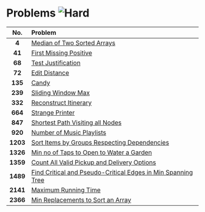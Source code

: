 # Problems ![Hard](https://img.shields.io/badge/-Hard-FF4040?style=for-the-badge&logo=LeetCode&logoColor=black)

| **No.**  | **Problem**                                                                                                                                           |
| :------: | :---------------------------------------------------------------------------------------------------------------------------------------------------- |
|  **4**   | [Median of Two Sorted Arrays](4.%20Median%20of%20Two%20Sorted%20Arrays/)                                                                              |
|  **41**  | [First Missing Positive](41.%20First%20Missing%20Positive/)                                                                                           |
|  **68**  | [Test Justification](68.%20Test%20Justification/)                                                                                                     |
|  **72**  | [Edit Distance](72.%20Edit%20Distance/)                                                                                                               |
| **135**  | [Candy](135.%20Candy/)                                                                                                                                |
| **239**  | [Sliding Window Max](239.%20Sliding%20Window%20Max/)                                                                                                  |
| **332**  | [Reconstruct Itinerary](332.%20Reconstruct%20Itinerary/)                                                                                              |
| **664**  | [Strange Printer](664.%20Strange%20Printer/)                                                                                                          |
| **847**  | [Shortest Path Visiting all Nodes](847.%20Shortest%20Path%20Visiting%20all%20Nodes/)                                                                  |
| **920**  | [Number of Music Playlists](920.%20Number%20of%20Music%20Playlists/)                                                                                  |
| **1203** | [Sort Items by Groups Respecting Dependencies](1203.%20Sort%20Items%20by%20Groups%20Respecting%20Dependencies/)                                       |
| **1326** | [Min no of Taps to Open to Water a Garden](1326.%20Min%20no%20of%20Taps%20to%20Open%20to%20Water%20a%20Garden/)                                       |
| **1359** | [Count All Valid Pickup and Delivery Options](1359.%20Count%20All%20Valid%20Pickup%20and%20Delivery%20Options/)                                       |
| **1489** | [Find Critical and Pseudo-Critical Edges in Min Spanning Tree](1489.%20Find%20Critical%20and%20Pseudo-Critical%20Edges%20in%20Min%20Spanning%20Tree/) |
| **2141** | [Maximum Running Time](2141.%20Maximum%20Running%20Time/)                                                                                             |
| **2366** | [Min Replacements to Sort an Array](2366.%20Min%20Replacements%20to%20Sort%20an%20Array/)                                                             |
